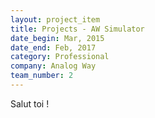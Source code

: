 ```yaml
---
layout: project_item
title: Projects - AW Simulator
date_begin: Mar, 2015
date_end: Feb, 2017
category: Professional
company: Analog Way
team_number: 2
---
```

Salut toi !